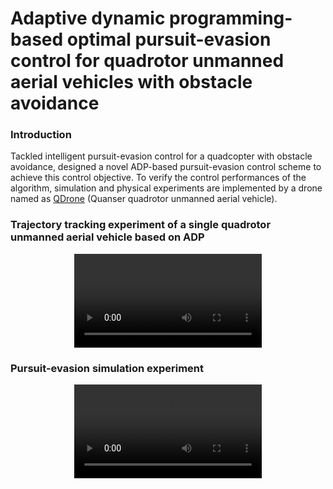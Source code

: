 # Adaptive dynamic programming-based optimal pursuit-evasion control for quadrotor unmanned aerial vehicles with obstacle avoidance
### Introduction
Tackled intelligent pursuit-evasion control for a quadcopter with obstacle avoidance, designed a novel ADP-based pursuit-evasion control scheme to achieve this control objective. To verify the control performances of the algorithm, simulation and physical experiments are implemented by a drone named as [QDrone](https://www.quanser.com/products/qdrone-2/) (Quanser quadrotor unmanned aerial vehicle).

### Trajectory tracking experiment of a single quadrotor unmanned aerial vehicle based on ADP
<div align=center>
<video src="https://private-user-images.githubusercontent.com/59788826/380478820-5cd71304-7d57-4e83-984f-faed99794cd4.mp4"></video>
</div>

### Pursuit-evasion simulation experiment
<div align=center>
<video src="https://private-user-images.githubusercontent.com/59788826/380463339-14086be4-b31d-4994-88ad-a06a61e2ad83.mp4"></video>
</div>
